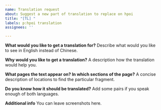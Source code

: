 ```yaml
---
name: Translation request
about: Suggest a new part of translation to replace on hpoi
title: "[TL] "
labels: p:hpoi translation
assignees: ''

---
```


**What would you like to get a translation for?**
Describe what would you like to see in English instead of Chinese.

**Why would you like to get a translation?**
A description how the translation would help you.

**What pages the text appear on? In which sections of the page?**
A concise description of locations to find the particular fragment.

**Do you know how it should be translated?**
Add some pairs if you speak enough of both languages.

**Additional info**
You can leave screenshots here.
